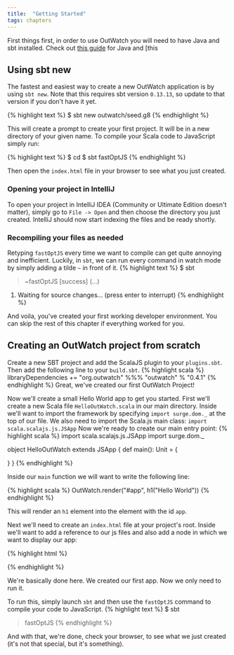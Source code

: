 ```yaml
---
title:  "Getting Started"
tags: chapters
---
```




First things first, in order to use OutWatch you will need to have Java and sbt installed.
Check out [this guide](https://java.com/en/download/help/download_options.xml) for Java and [this 

<h2 id="sbt-new">Using sbt new</h2>

The fastest and easiest way to create a new OutWatch application is by using `sbt new`.
Note that this requires sbt version `0.13.13`, so update to that version if you don't have it yet.

{% highlight text %}
$ sbt new outwatch/seed.g8
{% endhighlight %}

This will create a prompt to create your first project. It will be in a new directory of your given name.
To compile your Scala code to JavaScript simply run:

{% highlight text %}
$ cd <your-project-name>
$ sbt fastOptJS
{% endhighlight %}

Then open the `index.html` file in your browser to see what you just created.

### Opening your project in IntelliJ

To open your project in IntelliJ IDEA (Community or Ultimate Edition doesn't matter), simply go to `File -> Open` and then choose the directory you just created.
IntelliJ should now start indexing the files and be ready shortly.



### Recompiling your files as needed

Retyping `fastOptJS` every time we want to compile can get quite annoying and inefficient.
Luckily, in `sbt`, we can run every command in watch mode by simply adding a tilde `~` in front of it.
{% highlight text %}
$ sbt
> ~fastOptJS
[success] (...)
1. Waiting for source changes... (press enter to interrupt)
{% endhighlight %}

And voila, you've created your first working developer environment. You can skip the rest of this chapter if everything worked for you.

## Creating an OutWatch project from scratch

Create a new SBT project and add the ScalaJS plugin to your `plugins.sbt`.
Then add the following line to your `build.sbt`.
{% highlight scala %}
libraryDependencies += "org.outwatch" %%% "outwatch" % "0.4.1"
{% endhighlight %}
Great, we've created our first OutWatch Project!

Now we'll create a small Hello World app to get you started.
First we'll create a new Scala file `HelloOutWatch.scala` in our main directory.
Inside we'll want to import the framework by specifying `import surge.dom._` at the top of our file.
We also need to import the Scala.js main class: `import scala.scalajs.js.JSApp`
Now we're ready to create our main entry point:
{% highlight scala %}
import scala.scalajs.js.JSApp
import surge.dom._

object HelloOutWatch extends JSApp {
  def main(): Unit = {

  }
}
{% endhighlight %}

Inside our `main` function we will want to write the following line:

{% highlight scala %}
OutWatch.render("#app", h1("Hello World"))
{% endhighlight %}

This will render an `h1` element into the element with the id `app`.

Next we'll need to create an `index.html` file at your project's root.
Inside we'll want to add a reference to our js files and also add a node in which we want to display our app:

{% highlight html %}
<body>
  <div id="app"></div>
  <script type="text/javascript" src="./target/scala-2.12/<your-project-name>-fastopt.js"></script>
  <script type="text/javascript" src="./target/scala-2.12/<your-project-name>-jsdeps.js"></script>
  <script type="text/javascript">
      HelloOutWatch().main();
  </script>
</body>
{% endhighlight %}

We're basically done here. We created our first app. Now we only need to run it.

To run this, simply launch `sbt` and then use the `fastOptJS` command to compile your code to JavaScript.
{% highlight text %}
$ sbt
> fastOptJS
{% endhighlight %}

And with that, we're done, check your browser, to see what we just created (it's not that special, but it's something).
